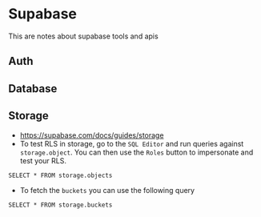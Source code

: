 # Supabase
This are notes about supabase tools and apis

## Auth

## Database

## Storage
+ https://supabase.com/docs/guides/storage
+ To test RLS in storage, go to the `SQL Editor` and run queries against `storage.object`. You can then use the `Roles` button to impersonate and test your RLS.
```
SELECT * FROM storage.objects
```
+ To fetch the `buckets` you can use the following query
```
SELECT * FROM storage.buckets
```
